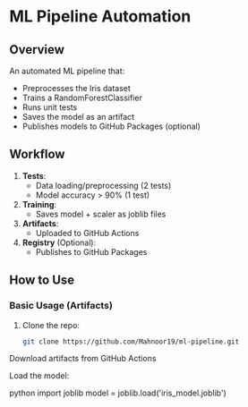 # ML Pipeline Automation

## Overview
An automated ML pipeline that:
- Preprocesses the Iris dataset
- Trains a RandomForestClassifier
- Runs unit tests
- Saves the model as an artifact
- Publishes models to GitHub Packages (optional)

## Workflow
1. **Tests**: 
   - Data loading/preprocessing (2 tests)
   - Model accuracy > 90% (1 test)
2. **Training**: 
   - Saves model + scaler as joblib files
3. **Artifacts**: 
   - Uploaded to GitHub Actions
4. **Registry** (Optional):
   - Publishes to GitHub Packages

## How to Use

### Basic Usage (Artifacts)
1. Clone the repo:
   ```bash
   git clone https://github.com/Mahnoor19/ml-pipeline.git
   
 Download artifacts from GitHub Actions

Load the model:

python
import joblib
model = joblib.load('iris_model.joblib')

